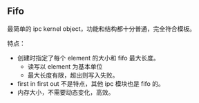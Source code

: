 ## Fifo

最简单的 ipc kernel object，功能和结构都十分普通，完全符合模板。

特点：

* 创建时指定了每个 element 的大小和 fifo 最大长度。
  * 读写以 element 为基本单位
  * 最大长度有限，超出则写入失败。
* first in first out 不是特点，其他 ipc 模块也是 fifo 的。
* 内存大小，不需要动态变化，高效。